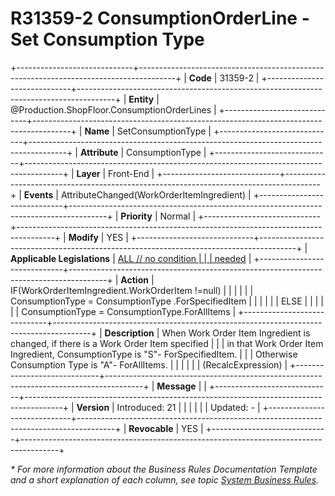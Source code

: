 ﻿---
erp.type: front-end-business-rule
erp.entity: Production.ShopFloor.ConsumptionOrderLines
---

# R31359-2 ConsumptionOrderLine - Set Consumption Type
+-----------------------------+---------------------------------------------------------------------------------------+
| **Code**                    | 31359-2                                                                               |
+-----------------------------+---------------------------------------------------------------------------------------+
| **Entity**                  | @Production.ShopFloor.ConsumptionOrderLines                                                                  |
+-----------------------------+---------------------------------------------------------------------------------------+
| **Name**                    | SetConsumptionType                                                                    |
+-----------------------------+---------------------------------------------------------------------------------------+
| **Attribute**               | ConsumptionType                                                                       |
+-----------------------------+---------------------------------------------------------------------------------------+
| **Layer**                   | Front-End                                                                             |
+-----------------------------+---------------------------------------------------------------------------------------+
| **Events**                  | AttributeChanged(WorkOrderItemIngredient)                                             |
+-----------------------------+---------------------------------------------------------------------------------------+
| **Priority**                | Normal                                                                                |
+-----------------------------+---------------------------------------------------------------------------------------+
| **Modify**                  | YES                                                                                   |
+-----------------------------+---------------------------------------------------------------------------------------+
| **Applicable Legislations** | [ALL // no condition                                                                  |
|                             | needed](https://confluence.erp.net/display/techdoc/Country+Specific+Functionality)    |
+-----------------------------+---------------------------------------------------------------------------------------+
| **Action**                  | IF(WorkOrderItemIngredient.WorkOrderItem !=null)                                      |
|                             |                                                                                       |
|                             | ConsumptionType = ConsumptionType .ForSpecifiedItem                                   |
|                             |                                                                                       |
|                             | ELSE                                                                                  |
|                             |                                                                                       |
|                             | ConsumptionType = ConsumptionType.ForAllItems                                         |
+-----------------------------+---------------------------------------------------------------------------------------+
| **Description**             | When Work Order Item Ingredient is changed, if there is a Work Order Item specified   |
|                             | in that Work Order Item Ingredient, ConsumptionType is \"S\"- ForSpecifiedItem.       |
|                             | Otherwise Consumption Type is \"A\"- ForAllItems.                                     |
|                             |                                                                                       |
|                             | (RecalcExpression)                                                                    |
+-----------------------------+---------------------------------------------------------------------------------------+
| **Message**                 |                                                                                       |
+-----------------------------+---------------------------------------------------------------------------------------+
| **Version**                 | Introduced: 21                                                                        |
|                             |                                                                                       |
|                             | Updated: -                                                                            |
+-----------------------------+---------------------------------------------------------------------------------------+
| **Revocable**               | YES                                                                                   |
+-----------------------------+---------------------------------------------------------------------------------------+

*\* For more information about the Business Rules Documentation Template and a short explanation of each column, see
topic [System Business Rules](../templates/template-description-system-business-rules.md).*

  

  
